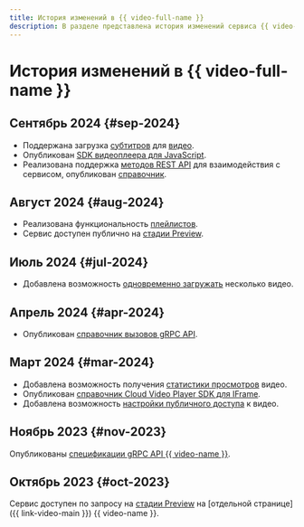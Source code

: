 ```yaml
---
title: История изменений в {{ video-full-name }}
description: В разделе представлена история изменений сервиса {{ video-name }}.
---
```


# История изменений в {{ video-full-name }}

## Сентябрь 2024 {#sep-2024}

* Поддержана загрузка [субтитров](./concepts/videos.md#subtitles) для [видео](./concepts/videos.md).
* Опубликован [SDK видеоплеера для JavaScript](./sdk/javascript/index.md).
* Реализована поддержка [методов REST API](https://github.com/yandex-cloud/cloudapi/tree/master/yandex/cloud/video) для взаимодействия с сервисом, опубликован [справочник](./api-ref/).

## Август 2024 {#aug-2024}

* Реализована функциональность [плейлистов](./concepts/playlists.md).
* Сервис доступен публично на [стадии Preview](../overview/concepts/launch-stages.md).

## Июль 2024 {#jul-2024}

* Добавлена возможность [одновременно загружать](./operations/video/upload.md#multiple) несколько видео.

## Апрель 2024 {#apr-2024}

* Опубликован [справочник вызовов gRPC API](./api-ref/grpc/).

## Март 2024 {#mar-2024}

* Добавлена возможность получения [статистики просмотров](./operations/video/get-statistics.md) видео.
* Опубликован [справочник Cloud Video Player SDK для IFrame](iframe-sdk.md).
* Добавлена возможность [настройки публичного доступа](./operations/video/publish.md) к видео.

## Ноябрь 2023 {#nov-2023}

Опубликованы [спецификации gRPC API {{ video-name }}](https://github.com/yandex-cloud/cloudapi/tree/master/yandex/cloud/video).

## Октябрь 2023 {#oct-2023}

Сервис доступен по запросу на [стадии Preview](../overview/concepts/launch-stages.md) на [отдельной странице]({{ link-video-main }}) {{ video-name }}.